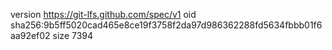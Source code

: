 version https://git-lfs.github.com/spec/v1
oid sha256:9b5ff5020cad465e8ce19f3758f2da97d986362288fd5634fbbb01f6aa92ef02
size 7394

